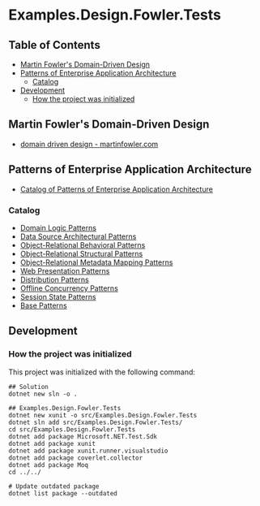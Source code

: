 # Examples.Design.Fowler.Tests

## Table of Contents <!-- omit in toc -->

- [Martin Fowler's Domain-Driven Design](#martin-fowlers-domain-driven-design)
- [Patterns of Enterprise Application Architecture](#patterns-of-enterprise-application-architecture)
  - [Catalog](#catalog)
- [Development](#development)
  - [How the project was initialized](#how-the-project-was-initialized)

## Martin Fowler's Domain-Driven Design

- [domain driven design - martinfowler.com](https://martinfowler.com/tags/domain%20driven%20design.html)

<!-- spell-checker: words martinfowler -->

## Patterns of Enterprise Application Architecture

- [Catalog of Patterns of Enterprise Application Architecture](https://martinfowler.com/eaaCatalog/)

### Catalog

- [Domain Logic Patterns](./Design.Fowler.Tests/DomainLogic/)
- [Data Source Architectural Patterns](./Design.Fowler.Tests/DataSourceArchitectural/)
- [Object-Relational Behavioral Patterns](./Design.Fowler.Tests/ObjectRelationalBehavioral/)
- [Object-Relational Structural Patterns](./Design.Fowler.Tests/ObjectRelationalStructural/)
- [Object-Relational Metadata Mapping Patterns](./Design.Fowler.Tests/ObjectRelationalMetadataMapping/)
- [Web Presentation Patterns](./Design.Fowler.Tests/WebPresentation/)
- [Distribution Patterns](./Design.Fowler.Tests/Distribution/)
- [Offline Concurrency Patterns](./Design.Fowler.Tests/OfflineConcurrency/)
- [Session State Patterns](./Design.Fowler.Tests/SessionState/)
- [Base Patterns](./Design.Fowler.Tests/Base/)

## Development

### How the project was initialized

This project was initialized with the following command:

```shell
## Solution
dotnet new sln -o .

## Examples.Design.Fowler.Tests
dotnet new xunit -o src/Examples.Design.Fowler.Tests
dotnet sln add src/Examples.Design.Fowler.Tests/
cd src/Examples.Design.Fowler.Tests
dotnet add package Microsoft.NET.Test.Sdk
dotnet add package xunit
dotnet add package xunit.runner.visualstudio
dotnet add package coverlet.collector
dotnet add package Moq
cd ../../

# Update outdated package
dotnet list package --outdated
```
